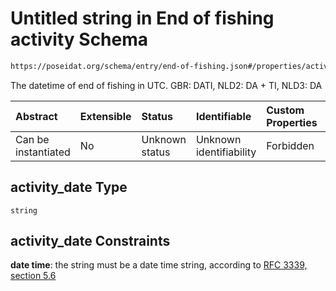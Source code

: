 # Untitled string in End of fishing activity Schema

```txt
https://poseidat.org/schema/entry/end-of-fishing.json#/properties/activity_date
```

The datetime of end of fishing in UTC. GBR: DATI, NLD2: DA + TI, NLD3: DA

| Abstract            | Extensible | Status         | Identifiable            | Custom Properties | Additional Properties | Access Restrictions | Defined In                                                                       |
| :------------------ | :--------- | :------------- | :---------------------- | :---------------- | :-------------------- | :------------------ | :------------------------------------------------------------------------------- |
| Can be instantiated | No         | Unknown status | Unknown identifiability | Forbidden         | Allowed               | none                | [end-of-fishing.json*](schemas/entry/end-of-fishing.json "open original schema") |

## activity_date Type

`string`

## activity_date Constraints

**date time**: the string must be a date time string, according to [RFC 3339, section 5.6](https://tools.ietf.org/html/rfc3339 "check the specification")
